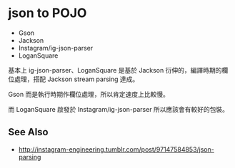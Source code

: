 # json to POJO

* Gson
* Jackson
* Instagram/ig-json-parser
* LoganSquare

基本上 ig-json-parser、LoganSquare 是基於 Jackson 衍伸的，編譯時期的欄位處理，搭配 Jackson stream parsing 達成。

Gson 而是執行時期作欄位處理，所以肯定速度上比較慢。

而 LoganSquare 啟發於 Instagram/ig-json-parser 所以應該會有較好的包裝。


## See Also

* http://instagram-engineering.tumblr.com/post/97147584853/json-parsing